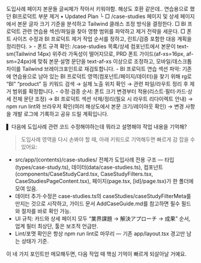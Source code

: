 
도입사례 페이지 본문들 글씨체가 작아서 키워야함.
해상도 호환 같은데..
연습용으로 했던 BI프로덕트 부분 제거
• Updated Plan
  └ □ /case-studies 페이지 및 상세 페이지에서 본문 글자 크기 기준을 분석하고 Tailwind 클래스 조정 방식을 결정한다.
    □ BI 프로덕트 관련 연습용 섹션/파일을 찾아 영향 범위를 파악하고 제거 전략을 세운다.
    □ 폰트 사이즈 수정과 BI 프로덕트 제거 작업 순서를 정하고, 린트/검증 포함한 대응 계획을 정리한다.
    > - 폰트 규격 확인: /case-studies 목록/상세 컴포넌트에서 본문이 text-sm(Tailwind 14px) 위주라 가독성이 떨어지므로, PRD 폰트 가이드(af-xs=16px, af-sm=24px)에 맞춰 본문·설명 문단을 text-af-xs 이상으로 조정하고, 모바일/데스크톱 차이를 Tailwind 브레이크포인트로 재검토합니다.
      - BI 프로덕트 연습 섹션 파악: 기존에 연습용으로 남아 있는 BI 프로덕트 영역(컴포넌트/페이지/데이터)을 찾기 위해 rg로 “BI” “product” 등 키워드 검색 → 실제 노출 위치 확인 → 관련 파일/라우트 정리 후 제거 범위를 확정합니다.
      - 수정·검증 순서: 폰트 크기 변경부터 적용(리스트·필터·카드·상세 전체 문단 조정) → BI 프로덕트 섹션 삭제/정리(필요 시 라우트 리다이렉트 안내) → npm run lint와 브라우저 확인(여러 해상도에서 본문 크기/레이아웃 확인) → 변경 사항을 개발 로그에 기록하고 공유 드릴 계획입니다.

▌ 다음에 도입사례 관련 코드 수정해야하는데 뭐라고 설명해야 작업 내용을 기억해?

> 도입사례 영역을 다시 손봐야 할 때, 아래 키워드로 기억해두면 빠르게 감 잡을 수 있어요:

  - src/app/(contents)/case-studies/ 전체가 도입사례 전용 구조 — 타입(types/case-study.ts), 데이터(data/case-studies.ts), 컴포넌트(components/CaseStudyCard.tsx, CaseStudyFilters.tsx, CaseStudiesPageContent.tsx), 페이지(page.tsx, [id]/page.tsx)가 한 폴더에 모여 있음.
  - 데이터 추가·수정은 case-studies.ts의 caseStudies/caseStudyFilterMeta를 만지는 것으로 시작하고, 가이드 문서 AddCaseGuide.md를 참고하면 필수 필드와 절차를 바로 확인 가능.
  - UI 규칙: 카드와 상세 페이지 모두 “業界課題 → 解決アプローチ → 成果” 순서, 업계 필터 최상단, 툴은 보조적 언급만.
  - Lint/포맷 확인은 항상 npm run lint로 마무리 — 기존 app/layout.tsx 경고만 남는 상태가 기준.

  이 네 가지 포인트만 메모해두면, 다음 작업 때 핵심 기억이 빠르게 되살아날 거예요.
